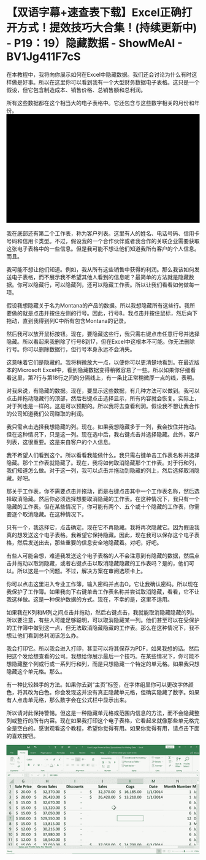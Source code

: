 # 【双语字幕+速查表下载】Excel正确打开方式！提效技巧大合集！(持续更新中) - P19：19）隐藏数据 - ShowMeAI - BV1Jg411F7cS

在本教程中，我将向你展示如何在Excel中隐藏数据。我们还会讨论为什么有时这样做是好事。所以在这里你可以看到我有一个大型财务数据电子表格。这只是一个假设，但它包含制造成本、销售价格、总销售额和总利润。

所有这些数据都在这个相当大的电子表格中。它还包含与这些数字相关的月份和年份。![](img/689df55911cce3a44f35dc4bb08e9720_1.png)

我在底部还有第二个工作表，称为客户列表。这里有人的姓名、电话号码、信用卡号码和信用卡类型。不过，假设我的一个合作伙伴或者我合作的关联企业需要获取这张电子表格中的一些信息。但是我可能不想让他们知道我所有客户的个人信息。而且。

我可能不想让他们知道。例如，我从所有这些销售中获得的利润。那么我该如何发送电子表格，而不展示我不希望其他人看到的信息呢？最简单的方法就是隐藏数据。你可以隐藏行，可以隐藏列，还可以隐藏工作表。所以让我们看看如何做每一项。

假设我想隐藏关于名为Montana的产品的数据。所以我想隐藏所有这些行。我所要做的就是点击并按住左侧的行号。因此，行号8。我点击并按住鼠标，然后向下拖动，直到我得到列C中所有包含Montana的记录。

然后我可以放开鼠标按钮。现在，要隐藏这些行，我只需右键点击任意行号并选择隐藏。所以看起来我删除了行号8到17，但在Excel中这根本不可能。你无法删除行号。你可以删除数据行，但行号本身永远不会消失。

这意味着它们是隐藏的。我将稍微放大一点，以便你可以更清楚地看到。在最近版本的Microsoft Excel中，看到隐藏数据变得稍微容易了一些。所以如果你仔细看看这里，第7行与第18行之间的分隔线上，有一条比正常稍微厚一点的线，表明。

对我来说，有隐藏的数据。现在，要显示这些数据，有几种方法可以做到。我可以点击并拖动隐藏行的顶部，然后右键点击选择显示，所有内容就会恢复。实际上，对于列也是一样的。这是可以预期的。所以我将去查看利润。假设我不想让我合作的公司知道我们公司赚取的利润。

我只需点击选择我想隐藏的列。现在。如果我想隐藏多于一列，我会按住并拖动。但在这种情况下，只是这一列。现在选中后，我右键点击并选择隐藏。此外，客户列表，这很重要。这是来自客户的个人信息。

我不希望人们看到这个。所以看看我能做什么。我只需右键单击工作表名称并选择隐藏。那个工作表就隐藏了。现在，我将如何取消隐藏那个工作表。对于行和列，我们知道怎么做。对于这一列，我可以点击并拖动到隐藏的列上，然后选择取消隐藏。好吧。

那关于工作表，你不需要点击并拖动，而是右键点击其中一个工作表名称，然后选择取消隐藏。然后你必须选择想要取消隐藏的工作表。在这种情况下，我只有一个隐藏的工作表。但在某些情况下，你可能有两个、五个或十个隐藏的工作表，你需要逐个取消隐藏。在这种情况下。

只有一个，我选择它，点击确定。现在它不再隐藏。我将再次隐藏它。因为假设我真的想发送这个电子表格。我希望它保持隐藏。因此，现在我可以保存这个电子表格，然后发送出去，那些重要的信息安全地隐藏着。对吧，好吧。

有些人可能会想，难道我发送这个电子表格的人不会注意到有隐藏的数据，然后点击并拖动以取消隐藏，或者右键点击以取消隐藏隐藏的工作表吗？是的，他们可以。所以这是一个问题。不过，解决方案在审阅选项卡上。

你可以点击这里进入专业工作簿，输入密码并点击O。它让我确认密码。所以现在我保护了工作簿。如果我向下右键单击工作表名称并尝试取消隐藏，看看，它不让我这样做。这是一种保护数据的方式。现在，不幸的是，这里不适用。

如果我在K列和M列之间点击并拖动，然后右键点击，我就能取消隐藏隐藏的列。所以要注意，有些人可能足够聪明，可以取消隐藏某一列。他们甚至可以在受保护的工作簿中做到这一点，但无法取消隐藏隐藏的工作表。那么在这种情况下，我不想让他们看到总利润该怎么办。

我会打印它。所以我会进入打印，甚至可以将其保存为PDF，如果我想的话。然后把这个发给想查看的公司。我想给你展示最后一个技巧。在某些情况下，你可能不想隐藏整个列或行或一系列行和列，而是只想隐藏一个特定的单元格。如果我只想隐藏这个单元格。那么。

有一种比较棘手的方法。如果你去到“主页”标签，在字体组里你可以更改字体颜色，将其改为白色。你会发现这并没有真正隐藏单元格，但确实隐藏了数字。如果有人点击单元格，那么数字会在公式栏中显示出来。

所以请对此保持警惕。但这是一种隐藏单元格或范围内信息的方法，而不会隐藏整列或整行的所有内容。现在如果我打印这个电子表格，它看起来就像那些单元格完全是空白的。感谢观看这个教程，希望你觉得有用。如果你觉得有用，请点击下面的喜欢按钮。

![](img/689df55911cce3a44f35dc4bb08e9720_3.png)
